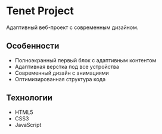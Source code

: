 # Tenet Project

Адаптивный веб-проект с современным дизайном.

## Особенности

- Полноэкранный первый блок с адаптивным контентом
- Адаптивная верстка под все устройства
- Современный дизайн с анимациями
- Оптимизированная структура кода

## Технологии

- HTML5
- CSS3
- JavaScript 